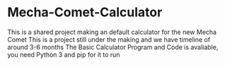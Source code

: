 # Mecha-Comet-Calculator
This is a shared project making an default calculator for the new Mecha Comet
This is a project still under the making and we have timeline of around 3-6 months
The Basic Calculator Program and Code is avaliable, you need Python 3 and pip for it to run

